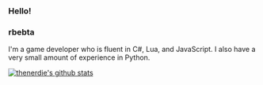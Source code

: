 ### Hello!

### rbebta

I'm a game developer who is fluent in C#, Lua, and JavaScript. I also have a very small amount of experience in Python.

[![thenerdie's github stats](https://github-readme-stats.vercel.app/api?username=thenerdie)](https://github.com/anuraghazra/github-readme-stats)
